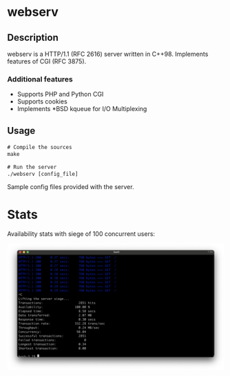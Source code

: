 # webserv

## Description

webserv is a HTTP/1.1 (RFC 2616) server written in C++98.
Implements features of CGI (RFC 3875).

### Additional features

- Supports PHP and Python CGI
- Supports cookies
- Implements *BSD kqueue for I/O Multiplexing

## Usage

```shell
# Compile the sources
make
```
```shell
# Run the server
./webserv [config_file]
```

Sample config files provided with the server.  

# Stats

Availability stats with siege of 100 concurrent users:  

![webserv stats](./siege.png)